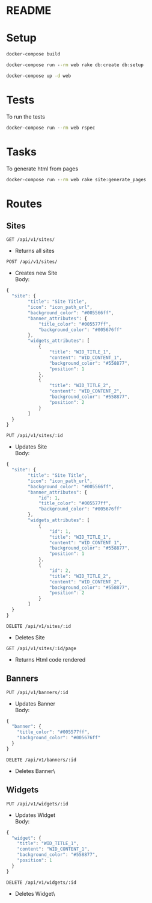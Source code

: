 # README

# Setup


```cmd
docker-compose build
```

```cmd
docker-compose run --rm web rake db:create db:setup
```

```cmd
docker-compose up -d web
```
# Tests
To run the tests
```cmd
docker-compose run --rm web rspec
```

# Tasks
To generate html from pages
```cmd
docker-compose run --rm web rake site:generate_pages 
```
#  Routes

## Sites

`GET /api/v1/sites/`
  - Returns all sites

`POST /api/v1/sites/`
  - Creates new Site\
  Body:
  ```javascript
  {
    "site": {
          "title": "Site Title",
          "icon": "icon_path_url",
          "background_color": "#005566ff",
          "banner_attributes": {
              "title_color": "#005577ff",
              "background_color": "#005676ff"
          },
          "widgets_attributes": [
              {
                  "title": "WID_TITLE_1",
                  "content": "WID_CONTENT_1",
                  "background_color": "#558877",
                  "position": 1
              },
              {
                  "title": "WID_TITLE_2",
                  "content": "WID_CONTENT_2",
                  "background_color": "#558877",
                  "position": 2
              }
          ]
    }
  }
  ```

`PUT /api/v1/sites/:id`
  - Updates Site\
  Body:
  ```javascript
  {
    "site": {
          "title": "Site Title",
          "icon": "icon_path_url",
          "background_color": "#005566ff",
          "banner_attributes": {
              "id": 1,
              "title_color": "#005577ff",
              "background_color": "#005676ff"
          },
          "widgets_attributes": [
              {
                  "id": 1,
                  "title": "WID_TITLE_1",
                  "content": "WID_CONTENT_1",
                  "background_color": "#558877",
                  "position": 1
              },
              {
                  "id": 2,
                  "title": "WID_TITLE_2",
                  "content": "WID_CONTENT_2",
                  "background_color": "#558877",
                  "position": 2
              }
          ]
    }
  }
  ```
  
`DELETE /api/v1/sites/:id`
  - Deletes Site

`GET /api/v1/sites/:id/page`
  - Returns Html code rendered

## Banners

`PUT /api/v1/banners/:id`
  - Updates Banner\
  Body:
  ```javascript
  {
    "banner": {
      "title_color": "#005577ff",
      "background_color": "#005676ff"
    }
  }
  ```

`DELETE /api/v1/banners/:id`
  - Deletes Banner\


## Widgets

`PUT /api/v1/widgets/:id`
  - Updates Widget\
  Body:
  ```javascript
  {
    "widget": {
      "title": "WID_TITLE_1",
      "content": "WID_CONTENT_1",
      "background_color": "#558877",
      "position": 1
    }
  }
  ```
`DELETE /api/v1/widgets/:id`
  - Deletes Widget\
